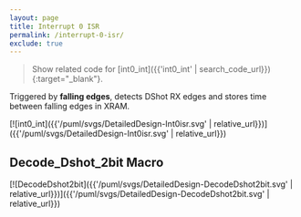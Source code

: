 ```yaml
---
layout: page
title: Interrupt 0 ISR
permalink: /interrupt-0-isr/
exclude: true
---
```


> Show related code for [int0_int]({{'int0_int' | search_code_url}}){:target="_blank"}.

Triggered by **falling edges**, detects DShot RX edges and stores time between falling edges in XRAM.

[![int0_int]({{'/puml/svgs/DetailedDesign-Int0isr.svg' | relative_url}})]({{'/puml/svgs/DetailedDesign-Int0isr.svg' | relative_url}})

## Decode_Dshot_2bit Macro
[![DecodeDshot2bit]({{'/puml/svgs/DetailedDesign-DecodeDshot2bit.svg' | relative_url}})]({{'/puml/svgs/DetailedDesign-DecodeDshot2bit.svg' | relative_url}})
